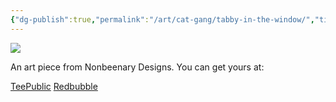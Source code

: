 ```yaml
---
{"dg-publish":true,"permalink":"/art/cat-gang/tabby-in-the-window/","title":"Tabby In The Window","tags":["Art","Cats","Animals"]}
---
```



![](https://baserow-media.ams3.digitaloceanspaces.com/user_files/kZGJ6wmfpbU71TaLQ0qHV4LjR4leQlOy_9cc455f4336e5910537a6c7fcd3943ab379965f38829cf1602f579bbc2bf34e8.jpg)

An art piece from Nonbeenary Designs. You can get yours at:

[TeePublic](https://www.teepublic.com/t-shirt/46436684-orange-tabby-in-the-window)
[Redbubble](https://www.redbubble.com/shop/ap/146833130?ref=studio-promote)
